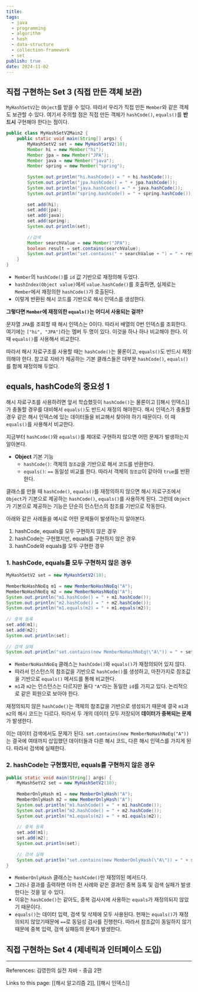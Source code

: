 ```yaml
---
title: 
tags:
  - java
  - programming
  - algorithm
  - hash
  - data-structure
  - collection-framework
  - set
publish: true
date: 2024-11-02
---
```

## 직접 구현하는 Set 3 (직접 만든 객체 보관)
`MyHashSetV2`는 `Object`를 받을 수 있다. 따라서 우리가 직접 만든 `Member`와 같은 객체도 보관할 수 있다.
여기서 주의할 점은 직접 만든 객체가 `hashCode()`, `equals()`를 **반드시** 구현해야 한다는 점이다.

```java
public class MyHashSetV2Main2 {  
    public static void main(String[] args) {  
        MyHashSetV2 set = new MyHashSetV2(10);  
        Member hi = new Member("hi");  
        Member jpa = new Member("JPA");  
        Member java = new Member("java");  
        Member spring = new Member("spring");  
  
        System.out.println("hi.hashCode() = " + hi.hashCode());  
        System.out.println("jpa.hashCode() = " + jpa.hashCode());  
        System.out.println("java.hashCode() = " + java.hashCode());  
        System.out.println("spring.hashCode() = " + spring.hashCode());  
  
        set.add(hi);  
        set.add(jpa);  
        set.add(java);  
        set.add(spring);  
        System.out.println(set);  
  
        //검색  
        Member searchValue = new Member("JPA");  
        boolean result = set.contains(searchValue);  
        System.out.println("set.contains(" + searchValue + ") = " + result);  
    }  
}
```

- `Member`의 `hashCode()`를 `id` 값 기반으로 재정의해 두었다.
- `hashIndex(Object value)`에서 `value.hashCode()`를 호출하면, 실제로는 `Member`에서 재정의한 `hashCode()`가 호출된다.
- 이렇게 반환된 해시 코드를 기반으로 해시 인덱스를 생성한다.

**그렇다면 `Member`에 재정의한 `equals()`는 어디서 사용되는 걸까?**

문자열 `JPA`를 조회할 때 해시 인덱스는 0이다. 따라서 배열의 0번 인덱스를 조회한다. 여기에는 `["hi", "JPA"]`라는 멤버 두 명이 있다. 이것을 하나 하나 비교해야 한다. 이 때 `equals()`를 사용해서 비교한다.

따라서 해시 자료구조를 사용할 때는 `hashCode()`는 물론이고, `equals()`도 반드시 재정의해야 한다. 참고로 자바가 제공하는 기본 클래스들은 대부분 `hashCode()`, `equals()`를 함께 재정의해 두었다.

## equals, hashCode의 중요성 1
해시 자료구조를 사용하려면 앞서 학습했듯이 `hashCode()`는 물론이고 [[해시 인덱스]]가 충돌할 경우를 대비해서 `equals()`도 반드시 재정의 해야한다. 해시 인덱스가 충돌할 경우 같은 해시 인덱스에 있는 데이터들을 비교해서 찾아야 하기 때문이다. 이 때 `equals()`를 사용해서 비교한다.

지금부터 `hashCode()`와 `equals()`를 제대로 구현하지 않으면 어떤 문제가 발생하는지 알아본다.

- **Object** 기본 기능
	- `hashCode()`: 객체의 `참조값`을 기반으로 해서 코드를 반환한다.
	- `equals()`: `==` 동일성 비교를 한다. 따라서 객체의 `참조값`이 같아야 `true`를 반환한다.

클래스를 만들 때 `hashCode()`, `equals()`를 재정의하지 않으면 해시 자료구조에서 `Object`가 기본으로 제공하는 `hashCode()`, `equals()`를 사용하게 된다. 그런데 `Object`가 기본으로 제공하는 기능은 단순히 인스턴스의 참조를 기반으로 작동한다.

아래와 같은 사례들을 예시로 어떤 문제들이 발생하는지 알아본다.
1. hashCode, equals를 모두 구현하지 않은 경우
2. hashCode는 구현했지만, equals를 구현하지 않은 경우
3. hashCode와 equals를 모두 구현한 경우

### 1. hashCode, equals를 모두 구현하지 않은 경우
```java
MyHashSetV2 set = new MyHashSetV2(10);  
  
MemberNoHashNoEq m1 = new MemberNoHashNoEq("A");  
MemberNoHashNoEq m2 = new MemberNoHashNoEq("A");  
System.out.println("m1.hashCode() = " + m1.hashCode());  
System.out.println("m2.hashCode() = " + m2.hashCode());  
System.out.println("m1.equals(m2) = " + m1.equals(m2));  
  
// 중복 등록  
set.add(m1);  
set.add(m2);  
System.out.println(set);  
  
// 검색 실패  
System.out.println("set.contains(new MemberNoHashNoEq(\"A\")) = " + set.contains(new MemberNoHashNoEq("A")));
```

- `MemberNoHashNoEq` 클래스는 `hashCode()`와 `equals()`가 재정의되어 있지 않다.
- 따라서 인스턴스의 참조값을 기반으로 `hashCode()`를 생성하고, 마찬가지로 참조값을 기반으로 `equals()` 메서드를 통해 비교한다.
- `m1`과 `m2`는 인스턴스는 다르지만 둘다 `"A"`라는 동일한 `id`를 가지고 있다. 논리적으로 같은 회원으로 보아야 한다.

재정의되지 않은 `hashCode()`는 객체의 참조값을 기반으로 생성되기 때문에 결국 `m1`과 `m2`의 해시 코드는 다르다. 따라서 두 개의 데이터 모두 저장되어 **데이터가 중복되는 문제**가 발생한다.

이는 데이터 검색에서도 문제가 된다. `set.contains(new MemberNoHashNoEq("A"))`는 결국에 여태까지 삽입했던 데이터들과 다른 해시 코드, 다른 해시 인덱스를 가지게 된다. 따라서 검색에 실패한다.

### 2. hashCode는 구현했지만, equals를 구현하지 않은 경우
```java
public static void main(String[] args) {  
    MyHashSetV2 set = new MyHashSetV2(10);  
  
    MemberOnlyHash m1 = new MemberOnlyHash("A");  
    MemberOnlyHash m2 = new MemberOnlyHash("A");  
    System.out.println("m1.hashCode() = " + m1.hashCode());  
    System.out.println("m2.hashCode() = " + m2.hashCode());  
    System.out.println("m1.equals(m2) = " + m1.equals(m2));  
  
    // 중복 등록  
    set.add(m1);  
    set.add(m2);  
    System.out.println(set);  
  
    // 검색 실패  
    System.out.println("set.contains(new MemberOnlyHash(\"A\")) = " + set.contains(new MemberOnlyHash("A")));  
}
```
- `MemberOnlyHash` 클래스는 `hashCode()`만 재정의된 메서드다.
- 그러나 결과를 출력하면 아까 전 사례와 같은 결과인 중복 등록 및 검색 실패가 발생한다는 것을 알 수 있다.
- 이유는 `hashCode()`는 같아도, 중복 검사시에 사용하는 `equals`가 재정의되지 않았기 때문이다.
- `equals()`는 데이터 입력, 검색 및 삭제에 모두 사용된다. 현재는 `equals()`가 재정의되지 않았기때문에 `==`로 동일성 검사를 진행한다. 따라서 참조값이 동일하지 않기 때문에 중복 입력, 검색 실패등의 문제가 발생한다.

## 직접 구현하는 Set 4 (제네릭과 인터페이스 도입)

---
References: 김영한의 실전 자바 - 중급 2편

Links to this page: [[해시 알고리즘 2]], [[해시 인덱스]]